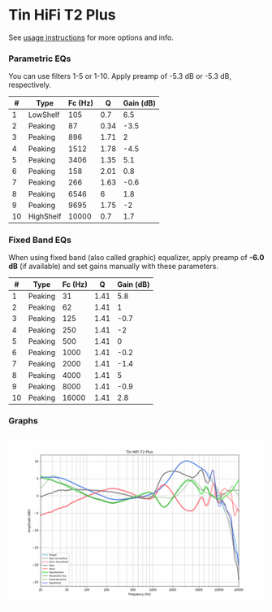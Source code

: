 # Tin HiFi T2 Plus
See [usage instructions](https://github.com/jaakkopasanen/AutoEq#usage) for more options and info.

### Parametric EQs
You can use filters 1-5 or 1-10. Apply preamp of -5.3 dB or -5.3 dB, respectively.

|   # | Type      |   Fc (Hz) |    Q |   Gain (dB) |
|-----|-----------|-----------|------|-------------|
|   1 | LowShelf  |       105 | 0.7  |         6.5 |
|   2 | Peaking   |        87 | 0.34 |        -3.5 |
|   3 | Peaking   |       896 | 1.71 |         2   |
|   4 | Peaking   |      1512 | 1.78 |        -4.5 |
|   5 | Peaking   |      3406 | 1.35 |         5.1 |
|   6 | Peaking   |       158 | 2.01 |         0.8 |
|   7 | Peaking   |       266 | 1.63 |        -0.6 |
|   8 | Peaking   |      6546 | 6    |         1.8 |
|   9 | Peaking   |      9695 | 1.75 |        -2   |
|  10 | HighShelf |     10000 | 0.7  |         1.7 |

### Fixed Band EQs
When using fixed band (also called graphic) equalizer, apply preamp of **-6.0 dB** (if available) and set gains manually with these parameters.

|   # | Type    |   Fc (Hz) |    Q |   Gain (dB) |
|-----|---------|-----------|------|-------------|
|   1 | Peaking |        31 | 1.41 |         5.8 |
|   2 | Peaking |        62 | 1.41 |         1   |
|   3 | Peaking |       125 | 1.41 |        -0.7 |
|   4 | Peaking |       250 | 1.41 |        -2   |
|   5 | Peaking |       500 | 1.41 |         0   |
|   6 | Peaking |      1000 | 1.41 |        -0.2 |
|   7 | Peaking |      2000 | 1.41 |        -1.4 |
|   8 | Peaking |      4000 | 1.41 |         5   |
|   9 | Peaking |      8000 | 1.41 |        -0.9 |
|  10 | Peaking |     16000 | 1.41 |         2.8 |

### Graphs
![](./Tin%20HiFi%20T2%20Plus.png)

